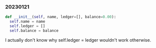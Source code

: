 ### 20230121

```python
def __init__(self, name, ledger=[], balance=0.00):
  self.name = name
  self.ledger = []
  self.balance = balance
```

I actually don't know why self.ledger = ledger wouldn't work otherwise.
